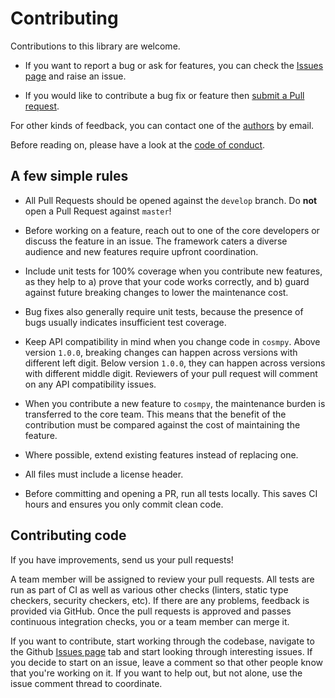 # Contributing

Contributions to this library are welcome.

- If you want to report a bug or ask for features, you can check the [Issues page](https://github.com/fetchai/cosmpy/issues) and raise an issue.

- If you would like to contribute a bug fix or feature then [submit a Pull request](https://github.com/fetchai/cosmpy/pulls).

For other kinds of feedback, you can contact one of the
[authors](AUTHORS.md) by email.

Before reading on, please have a look at the [code of conduct](CODE_OF_CONDUCT.md).

## A few simple rules

- All Pull Requests should be opened against the `develop` branch. Do **not** open a Pull Request against `master`!

- Before working on a feature, reach out to one of the core developers or discuss the feature in an issue. The framework caters a diverse audience and new features require upfront coordination.

- Include unit tests for 100% coverage when you contribute new features, as they help to a) prove that your code works correctly, and b) guard against future breaking changes to lower the maintenance cost.

- Bug fixes also generally require unit tests, because the presence of bugs usually indicates insufficient test coverage.

- Keep API compatibility in mind when you change code in `cosmpy`. Above version `1.0.0`, breaking changes can happen across versions with different left digit. Below version `1.0.0`, they can happen across versions with different middle digit. Reviewers of your pull request will comment on any API compatibility issues.
  
- When you contribute a new feature to `cosmpy`, the maintenance burden is transferred to the core team. This means that the benefit of the contribution must be compared against the cost of maintaining the feature.

- Where possible, extend existing features instead of replacing one.

- All files must include a license header.

- Before committing and opening a PR, run all tests locally. This saves CI hours and ensures you only commit clean code.

## Contributing code

If you have improvements, send us your pull requests!

A team member will be assigned to review your pull requests. All tests are run as part of CI as well as various other checks (linters, static type checkers, security checkers, etc). If there are any problems, feedback is provided via GitHub. Once the pull requests is approved and passes continuous integration checks, you or a team member can merge it.

If you want to contribute, start working through the codebase, navigate to the Github [Issues page](https://github.com/fetchai/cosmpy/issues) tab and start looking through interesting issues. If you decide to start on an issue, leave a comment so that other people know that you're working on it. If you want to help out, but not alone, use the issue comment thread to coordinate.
